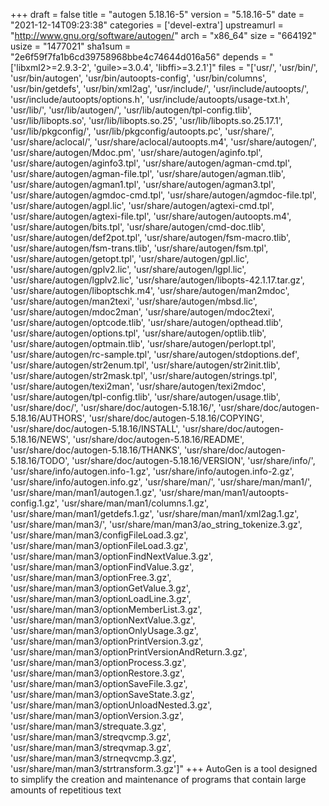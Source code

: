 +++
draft = false
title = "autogen 5.18.16-5"
version = "5.18.16-5"
date = "2021-12-14T09:23:38"
categories = ['devel-extra']
upstreamurl = "http://www.gnu.org/software/autogen/"
arch = "x86_64"
size = "664192"
usize = "1477021"
sha1sum = "2e6f59f7fa1b6cd39758968bbe4c74644d016a56"
depends = "['libxml2>=2.9.3-2', 'guile>=3.0.4', 'libffi>=3.2.1']"
files = "['usr/', 'usr/bin/', 'usr/bin/autogen', 'usr/bin/autoopts-config', 'usr/bin/columns', 'usr/bin/getdefs', 'usr/bin/xml2ag', 'usr/include/', 'usr/include/autoopts/', 'usr/include/autoopts/options.h', 'usr/include/autoopts/usage-txt.h', 'usr/lib/', 'usr/lib/autogen/', 'usr/lib/autogen/tpl-config.tlib', 'usr/lib/libopts.so', 'usr/lib/libopts.so.25', 'usr/lib/libopts.so.25.17.1', 'usr/lib/pkgconfig/', 'usr/lib/pkgconfig/autoopts.pc', 'usr/share/', 'usr/share/aclocal/', 'usr/share/aclocal/autoopts.m4', 'usr/share/autogen/', 'usr/share/autogen/Mdoc.pm', 'usr/share/autogen/aginfo.tpl', 'usr/share/autogen/aginfo3.tpl', 'usr/share/autogen/agman-cmd.tpl', 'usr/share/autogen/agman-file.tpl', 'usr/share/autogen/agman.tlib', 'usr/share/autogen/agman1.tpl', 'usr/share/autogen/agman3.tpl', 'usr/share/autogen/agmdoc-cmd.tpl', 'usr/share/autogen/agmdoc-file.tpl', 'usr/share/autogen/agpl.lic', 'usr/share/autogen/agtexi-cmd.tpl', 'usr/share/autogen/agtexi-file.tpl', 'usr/share/autogen/autoopts.m4', 'usr/share/autogen/bits.tpl', 'usr/share/autogen/cmd-doc.tlib', 'usr/share/autogen/def2pot.tpl', 'usr/share/autogen/fsm-macro.tlib', 'usr/share/autogen/fsm-trans.tlib', 'usr/share/autogen/fsm.tpl', 'usr/share/autogen/getopt.tpl', 'usr/share/autogen/gpl.lic', 'usr/share/autogen/gplv2.lic', 'usr/share/autogen/lgpl.lic', 'usr/share/autogen/lgplv2.lic', 'usr/share/autogen/libopts-42.1.17.tar.gz', 'usr/share/autogen/liboptschk.m4', 'usr/share/autogen/man2mdoc', 'usr/share/autogen/man2texi', 'usr/share/autogen/mbsd.lic', 'usr/share/autogen/mdoc2man', 'usr/share/autogen/mdoc2texi', 'usr/share/autogen/optcode.tlib', 'usr/share/autogen/opthead.tlib', 'usr/share/autogen/options.tpl', 'usr/share/autogen/optlib.tlib', 'usr/share/autogen/optmain.tlib', 'usr/share/autogen/perlopt.tpl', 'usr/share/autogen/rc-sample.tpl', 'usr/share/autogen/stdoptions.def', 'usr/share/autogen/str2enum.tpl', 'usr/share/autogen/str2init.tlib', 'usr/share/autogen/str2mask.tpl', 'usr/share/autogen/strings.tpl', 'usr/share/autogen/texi2man', 'usr/share/autogen/texi2mdoc', 'usr/share/autogen/tpl-config.tlib', 'usr/share/autogen/usage.tlib', 'usr/share/doc/', 'usr/share/doc/autogen-5.18.16/', 'usr/share/doc/autogen-5.18.16/AUTHORS', 'usr/share/doc/autogen-5.18.16/COPYING', 'usr/share/doc/autogen-5.18.16/INSTALL', 'usr/share/doc/autogen-5.18.16/NEWS', 'usr/share/doc/autogen-5.18.16/README', 'usr/share/doc/autogen-5.18.16/THANKS', 'usr/share/doc/autogen-5.18.16/TODO', 'usr/share/doc/autogen-5.18.16/VERSION', 'usr/share/info/', 'usr/share/info/autogen.info-1.gz', 'usr/share/info/autogen.info-2.gz', 'usr/share/info/autogen.info.gz', 'usr/share/man/', 'usr/share/man/man1/', 'usr/share/man/man1/autogen.1.gz', 'usr/share/man/man1/autoopts-config.1.gz', 'usr/share/man/man1/columns.1.gz', 'usr/share/man/man1/getdefs.1.gz', 'usr/share/man/man1/xml2ag.1.gz', 'usr/share/man/man3/', 'usr/share/man/man3/ao_string_tokenize.3.gz', 'usr/share/man/man3/configFileLoad.3.gz', 'usr/share/man/man3/optionFileLoad.3.gz', 'usr/share/man/man3/optionFindNextValue.3.gz', 'usr/share/man/man3/optionFindValue.3.gz', 'usr/share/man/man3/optionFree.3.gz', 'usr/share/man/man3/optionGetValue.3.gz', 'usr/share/man/man3/optionLoadLine.3.gz', 'usr/share/man/man3/optionMemberList.3.gz', 'usr/share/man/man3/optionNextValue.3.gz', 'usr/share/man/man3/optionOnlyUsage.3.gz', 'usr/share/man/man3/optionPrintVersion.3.gz', 'usr/share/man/man3/optionPrintVersionAndReturn.3.gz', 'usr/share/man/man3/optionProcess.3.gz', 'usr/share/man/man3/optionRestore.3.gz', 'usr/share/man/man3/optionSaveFile.3.gz', 'usr/share/man/man3/optionSaveState.3.gz', 'usr/share/man/man3/optionUnloadNested.3.gz', 'usr/share/man/man3/optionVersion.3.gz', 'usr/share/man/man3/strequate.3.gz', 'usr/share/man/man3/streqvcmp.3.gz', 'usr/share/man/man3/streqvmap.3.gz', 'usr/share/man/man3/strneqvcmp.3.gz', 'usr/share/man/man3/strtransform.3.gz']"
+++
AutoGen is a tool designed to simplify the creation and maintenance of programs that contain large amounts of repetitious text
